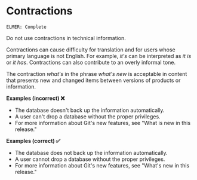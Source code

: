 # Contractions

<code>ELMER: Complete</code>

Do not use contractions in technical information.

Contractions can cause difficulty for translation and for users whose primary language is not English. For example, *it's* can be interpreted as *it is* or *it has*. Contractions can also contribute to an overly informal tone.

The contraction *what's* in the phrase *what's new* is acceptable in content that presents new and changed items between versions of products or information.

**Examples (incorrect) ❌**  
- The database doesn't back up the information automatically.
- A user can't drop a database without the proper privileges.
- For more information about Git's new features, see "What is new in this release."

**Examples (correct) ✅**  
- The database does not back up the information automatically.
- A user cannot drop a database without the proper privileges.
- For more information about Git's new features, see "What's new in this release."
